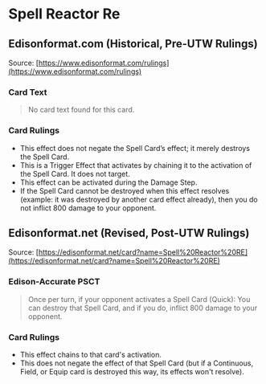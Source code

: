 # Spell Reactor Re

## Edisonformat.com (Historical, Pre-UTW Rulings)

Source: [https://www.edisonformat.com/rulings](https://www.edisonformat.com/rulings)

### Card Text

> No card text found for this card.

### Card Rulings

*   This effect does not negate the Spell Card’s effect; it merely destroys the Spell Card.
*   This is a Trigger Effect that activates by chaining it to the activation of the Spell Card. It does not target.
*   This effect can be activated during the Damage Step.
*   If the Spell Card cannot be destroyed when this effect resolves (example: it was destroyed by another card effect already), then you do not inflict 800 damage to your opponent.

## Edisonformat.net (Revised, Post-UTW Rulings)

Source: [https://edisonformat.net/card?name=Spell%20Reactor%20RE](https://edisonformat.net/card?name=Spell%20Reactor%20RE)

### Edison-Accurate PSCT

> Once per turn, if your opponent activates a Spell Card (Quick): You can destroy that Spell Card, and if you do, inflict 800 damage to your opponent.

### Card Rulings

*   This effect chains to that card's activation.
*   This does not negate the effect of that Spell Card (but if a Continuous, Field, or Equip card is destroyed this way, its effects won't resolve).
            